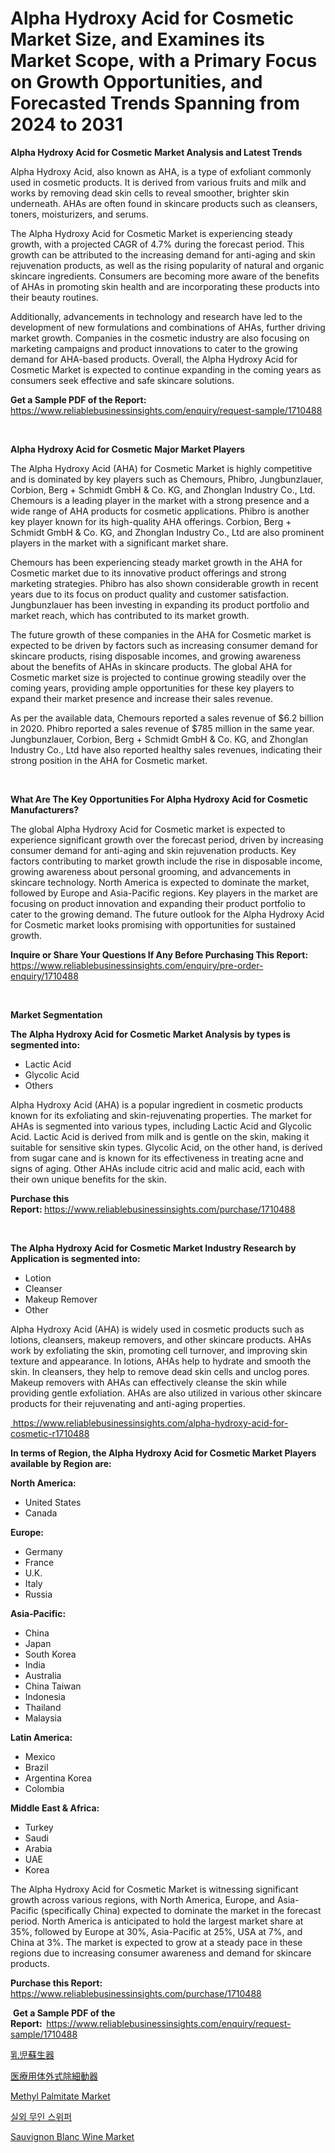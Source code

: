 <p><h1>Alpha Hydroxy Acid for Cosmetic Market Size, and Examines its Market Scope, with a Primary Focus on Growth Opportunities, and Forecasted Trends Spanning from 2024 to 2031</h1></p><p><strong>Alpha Hydroxy Acid for Cosmetic Market Analysis and Latest Trends</strong></p>
<p><p>Alpha Hydroxy Acid, also known as AHA, is a type of exfoliant commonly used in cosmetic products. It is derived from various fruits and milk and works by removing dead skin cells to reveal smoother, brighter skin underneath. AHAs are often found in skincare products such as cleansers, toners, moisturizers, and serums.</p><p>The Alpha Hydroxy Acid for Cosmetic Market is experiencing steady growth, with a projected CAGR of 4.7% during the forecast period. This growth can be attributed to the increasing demand for anti-aging and skin rejuvenation products, as well as the rising popularity of natural and organic skincare ingredients. Consumers are becoming more aware of the benefits of AHAs in promoting skin health and are incorporating these products into their beauty routines.</p><p>Additionally, advancements in technology and research have led to the development of new formulations and combinations of AHAs, further driving market growth. Companies in the cosmetic industry are also focusing on marketing campaigns and product innovations to cater to the growing demand for AHA-based products. Overall, the Alpha Hydroxy Acid for Cosmetic Market is expected to continue expanding in the coming years as consumers seek effective and safe skincare solutions.</p></p>
<p><strong>Get a Sample PDF of the Report:&nbsp;</strong> <a href="https://www.reliablebusinessinsights.com/enquiry/request-sample/1710488">https://www.reliablebusinessinsights.com/enquiry/request-sample/1710488</a></p>
<p>&nbsp;</p>
<p><strong>Alpha Hydroxy Acid for Cosmetic Major Market Players</strong></p>
<p><p>The Alpha Hydroxy Acid (AHA) for Cosmetic Market is highly competitive and is dominated by key players such as Chemours, Phibro, Jungbunzlauer, Corbion, Berg + Schmidt GmbH & Co. KG, and Zhonglan Industry Co., Ltd. Chemours is a leading player in the market with a strong presence and a wide range of AHA products for cosmetic applications. Phibro is another key player known for its high-quality AHA offerings. Corbion, Berg + Schmidt GmbH & Co. KG, and Zhonglan Industry Co., Ltd are also prominent players in the market with a significant market share.</p><p>Chemours has been experiencing steady market growth in the AHA for Cosmetic market due to its innovative product offerings and strong marketing strategies. Phibro has also shown considerable growth in recent years due to its focus on product quality and customer satisfaction. Jungbunzlauer has been investing in expanding its product portfolio and market reach, which has contributed to its market growth.</p><p>The future growth of these companies in the AHA for Cosmetic market is expected to be driven by factors such as increasing consumer demand for skincare products, rising disposable incomes, and growing awareness about the benefits of AHAs in skincare products. The global AHA for Cosmetic market size is projected to continue growing steadily over the coming years, providing ample opportunities for these key players to expand their market presence and increase their sales revenue.</p><p>As per the available data, Chemours reported a sales revenue of $6.2 billion in 2020. Phibro reported a sales revenue of $785 million in the same year. Jungbunzlauer, Corbion, Berg + Schmidt GmbH & Co. KG, and Zhonglan Industry Co., Ltd have also reported healthy sales revenues, indicating their strong position in the AHA for Cosmetic market.</p></p>
<p>&nbsp;</p>
<p><strong>What Are The Key Opportunities For Alpha Hydroxy Acid for Cosmetic Manufacturers?</strong></p>
<p><p>The global Alpha Hydroxy Acid for Cosmetic market is expected to experience significant growth over the forecast period, driven by increasing consumer demand for anti-aging and skin rejuvenation products. Key factors contributing to market growth include the rise in disposable income, growing awareness about personal grooming, and advancements in skincare technology. North America is expected to dominate the market, followed by Europe and Asia-Pacific regions. Key players in the market are focusing on product innovation and expanding their product portfolio to cater to the growing demand. The future outlook for the Alpha Hydroxy Acid for Cosmetic market looks promising with opportunities for sustained growth.</p></p>
<p><strong>Inquire or Share Your Questions If Any Before Purchasing This Report:</strong> <a href="https://www.reliablebusinessinsights.com/enquiry/pre-order-enquiry/1710488">https://www.reliablebusinessinsights.com/enquiry/pre-order-enquiry/1710488</a></p>
<p>&nbsp;</p>
<p><strong>Market Segmentation</strong></p>
<p><strong>The Alpha Hydroxy Acid for Cosmetic Market Analysis by types is segmented into:</strong></p>
<p><ul><li>Lactic Acid</li><li>Glycolic Acid</li><li>Others</li></ul></p>
<p><p>Alpha Hydroxy Acid (AHA) is a popular ingredient in cosmetic products known for its exfoliating and skin-rejuvenating properties. The market for AHAs is segmented into various types, including Lactic Acid and Glycolic Acid. Lactic Acid is derived from milk and is gentle on the skin, making it suitable for sensitive skin types. Glycolic Acid, on the other hand, is derived from sugar cane and is known for its effectiveness in treating acne and signs of aging. Other AHAs include citric acid and malic acid, each with their own unique benefits for the skin.</p></p>
<p><strong>Purchase this Report:&nbsp;</strong><a href="https://www.reliablebusinessinsights.com/purchase/1710488">https://www.reliablebusinessinsights.com/purchase/1710488</a></p>
<p>&nbsp;</p>
<p><strong>The Alpha Hydroxy Acid for Cosmetic Market Industry Research by Application is segmented into:</strong></p>
<p><ul><li>Lotion</li><li>Cleanser</li><li>Makeup Remover</li><li>Other</li></ul></p>
<p><p>Alpha Hydroxy Acid (AHA) is widely used in cosmetic products such as lotions, cleansers, makeup removers, and other skincare products. AHAs work by exfoliating the skin, promoting cell turnover, and improving skin texture and appearance. In lotions, AHAs help to hydrate and smooth the skin. In cleansers, they help to remove dead skin cells and unclog pores. Makeup removers with AHAs can effectively cleanse the skin while providing gentle exfoliation. AHAs are also utilized in various other skincare products for their rejuvenating and anti-aging properties.</p></p>
<p><a href="https://www.reliablebusinessinsights.com/alpha-hydroxy-acid-for-cosmetic-r1710488">&nbsp;https://www.reliablebusinessinsights.com/alpha-hydroxy-acid-for-cosmetic-r1710488</a></p>
<p><strong>In terms of Region, the Alpha Hydroxy Acid for Cosmetic Market Players available by Region are:</strong></p>
<p>
    <p> <strong> North America: </strong>
        <ul>
            <li>United States</li>
            <li>Canada</li>
        </ul>
        </p> 
    <p> <strong> Europe: </strong>
        <ul>
            <li>Germany</li>
            <li>France</li>
            <li>U.K.</li>
            <li>Italy</li>
            <li>Russia</li>
        </ul>
        </p> 
    <p> <strong> Asia-Pacific: </strong>
        <ul>
            <li>China</li>
            <li>Japan</li>
            <li>South Korea</li>
            <li>India</li>
            <li>Australia</li>
            <li>China Taiwan</li>
            <li>Indonesia</li>
            <li>Thailand</li>
            <li>Malaysia</li>
        </ul>
        </p> 
    <p> <strong> Latin America: </strong>
        <ul>
            <li>Mexico</li>
            <li>Brazil</li>
            <li>Argentina Korea</li>
            <li>Colombia</li>
        </ul>
        </p> 
    <p> <strong> Middle East & Africa: </strong>
        <ul>
            <li>Turkey</li>
            <li>Saudi</li>
            <li>Arabia</li>
            <li>UAE</li>
            <li>Korea</li>
        </ul>
    </p>
    </p>
<p><p>The Alpha Hydroxy Acid for Cosmetic Market is witnessing significant growth across various regions, with North America, Europe, and Asia-Pacific (specifically China) expected to dominate the market in the forecast period. North America is anticipated to hold the largest market share at 35%, followed by Europe at 30%, Asia-Pacific at 25%, USA at 7%, and China at 3%. The market is expected to grow at a steady pace in these regions due to increasing consumer awareness and demand for skincare products.</p></p>
<p><strong>Purchase this Report: </strong><a href="https://www.reliablebusinessinsights.com/purchase/1710488">https://www.reliablebusinessinsights.com/purchase/1710488</a></p>
<p>&nbsp;<strong>Get a Sample PDF of the Report:&nbsp;&nbsp;</strong><a href="https://www.reliablebusinessinsights.com/enquiry/request-sample/1710488">https://www.reliablebusinessinsights.com/enquiry/request-sample/1710488</a></p>
<p><strong></strong></p>
<p><p><a href="https://github.com/ksxzwxabcuynh011/Market-Research-Report-List-2/blob/main/9823481126417.md">乳児蘇生器</a></p><p><a href="https://github.com/NikitaBruen/Market-Research-Report-List-1/blob/main/1774773126416.md">医療用体外式除細動器</a></p><p><a href="https://github.com/dx0328/Market-Research-Report-List-3/blob/main/methyl-palmitate-market.md">Methyl Palmitate Market</a></p><p><a href="https://github.com/rcabello548/Market-Research-Report-List-1/blob/main/6135810110321.md">실외 무인 스위퍼</a></p><p><a href="https://issuu.com/reportprime-2/docs/sauvignon-blanc-wine-market-size-2030.pptx">Sauvignon Blanc Wine Market</a></p></p>